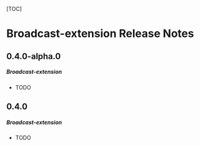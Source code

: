 [TOC]
# Broadcast-extension Release Notes
## 0.4.0-alpha.0
##### Broadcast-extension
* TODO
## 0.4.0
##### Broadcast-extension
* TODO